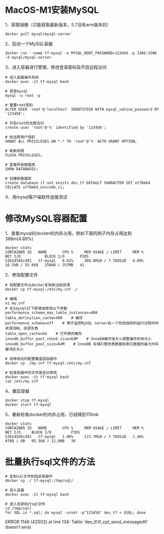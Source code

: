 # MacOS-M1安装MySQL

1、获取镜像（只能获取最新版本，5.7没有arm版本的）

```
docker pull mysql/mysql-server
```

2、启动一个MySQL容器

```
docker run --name tf-mysql -e MYSQL_ROOT_PASSWORD=123456 -p 3306:3306 -d mysql/mysql-server
```

3、进入容器进行管理，修改登录密码及开启远程访问

```
# 进入容器操作系统
docker exec -it tf-mysql bash

# 登录mysql
mysql -u root -p

# 重置root密码
ALTER USER 'root'@'localhost' IDENTIFIED WITH mysql_native_password BY '123456';

# 开启root的远程访问
create user 'root'@'%' identified by '123456';

# 给远程用户授权
GRANT ALL PRIVILEGES ON *.* TO 'root'@'%' WITH GRANT OPTION;

# 刷新权限
FLUSH PRIVILEGES;

# 查看所有数据库
SHOW DATABASES;

# 创建新数据库
create database if not exists dev_tf DEFAULT CHARACTER SET utf8mb4 COLLATE utf8mb4_unicode_ci;

```

4、用mysql客户端软件连接测试



# 修改MySQL容器配置

1、查看mysql的docker的内存占用，例如下面的例子内存占用达到388m(4.89%)

```
docker stats
CONTAINER ID   NAME       CPU %     MEM USAGE / LIMIT     MEM %     NET I/O           BLOCK I/O       PIDS
53b2d3d5cd91   tf-mysql   0.62%     388.6MiB / 7.765GiB   4.89%     16.5kB / 55.6kB   250kB / 257MB   41
```

2、修改配置文件

```
# 将配置文件从docker复制到当前目录
docker cp tf-mysql:/etc/my.cnf ./

# 编辑
vi my.cnf
# 在[mysqld]下新增或修改以下参数
performance_schema_max_table_instances=400  
table_definition_cache=400    # 缓存
performance_schema=off    # ⽤于监控MySQL server在⼀个较低级别的运⾏过程中的资源消耗、资源东西
table_open_cache=64    # 打开表的缓存
innodb_buffer_pool_chunk_size=64M    # InnoDB缓冲池⼤⼩调整操作的块⼤⼩
innodb_buffer_pool_size=64M    # InnoDB 存储引擎的表数据和索引数据的最⼤内存缓冲区⼤⼩

# 将修改后的配置覆盖回容器中
docker cp ./my.cnf tf-mysql:/etc/my.cnf 

# 检查容器中的文件是否已修改
docker exec -it tf-mysql bash
cat /etc/my.cnf
```

4、重启容器

```
docker stop tf-mysql
docker start tf-mysql
```

5、重新检查docker的内存占用，已经降到115mb

```
docker stats
CONTAINER ID   NAME       CPU %     MEM USAGE / LIMIT     MEM %     NET I/O     BLOCK I/O         PIDS
53b2d3d5cd91   tf-mysql   1.06%     115.7MiB / 7.765GiB   1.46%     876B / 0B   65.5kB / 12.8MB   38
```



# 批量执行sql文件的方法

```
# 复制sql文件到指定容器中
docker cp ./ tf-mysql:/tmp/sql/

# 进入容器
docker exec -it tf-mysql bash

# 进入目录执行sql文件
cd /tmp/sql/
for SQL in *.sql; do mysql -uroot -p"123456" dev_tf < $SQL; done
```

ERROR 1146 (42S02) at line 134: Table 'dev_tf.tf_cpt_send_messagedtl' doesn't exist